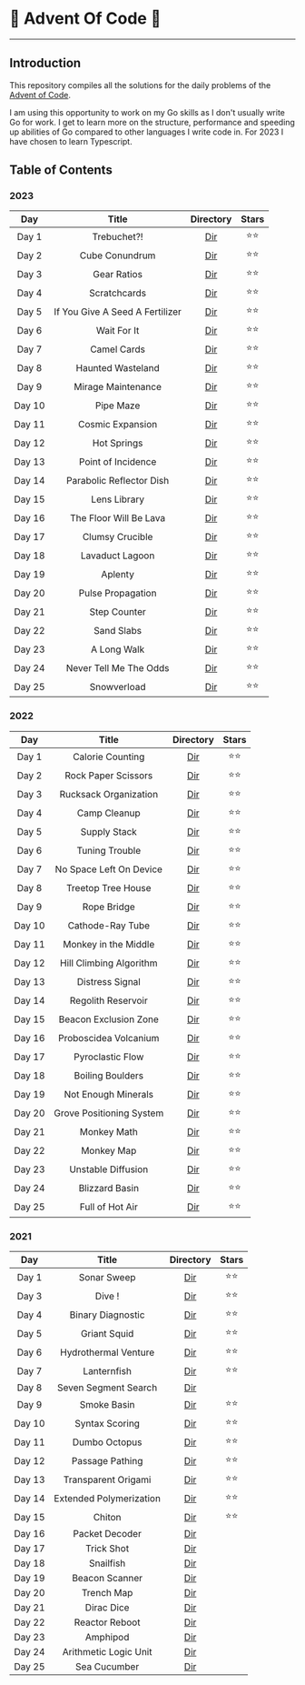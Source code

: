 # 🎄 Advent Of Code 🎄

---

## Introduction

This repository compiles all the solutions for the daily problems of the
[Advent of Code](https://adventofcode.com/).

I am using this opportunity to work on my Go skills as I don't usually write Go
for work. I get to learn more on the structure, performance and speeding up
abilities of Go compared to other languages I write code in. For 2023 I have
chosen to learn Typescript.

## Table of Contents

### 2023

|  Day   |              Title              |                                    Directory                                    | Stars  |
| :----: | :-----------------------------: | :-----------------------------------------------------------------------------: | :----: |
| Day 1  |           Trebuchet?!           | [Dir](https://gitlab.com/loicdiridollou/advent-of-code/-/blob/main/2023/day01/) | ⭐️⭐️ |
| Day 2  |         Cube Conundrum          | [Dir](https://gitlab.com/loicdiridollou/advent-of-code/-/blob/main/2023/day02/) | ⭐️⭐️ |
| Day 3  |           Gear Ratios           | [Dir](https://gitlab.com/loicdiridollou/advent-of-code/-/blob/main/2023/day03/) | ⭐️⭐️ |
| Day 4  |          Scratchcards           | [Dir](https://gitlab.com/loicdiridollou/advent-of-code/-/blob/main/2023/day04/) | ⭐️⭐️ |
| Day 5  | If You Give A Seed A Fertilizer | [Dir](https://gitlab.com/loicdiridollou/advent-of-code/-/blob/main/2023/day05/) | ⭐️⭐️ |
| Day 6  |           Wait For It           | [Dir](https://gitlab.com/loicdiridollou/advent-of-code/-/blob/main/2023/day06/) | ⭐️⭐️ |
| Day 7  |           Camel Cards           | [Dir](https://gitlab.com/loicdiridollou/advent-of-code/-/blob/main/2023/day07/) | ⭐️⭐️ |
| Day 8  |        Haunted Wasteland        | [Dir](https://gitlab.com/loicdiridollou/advent-of-code/-/blob/main/2023/day08/) | ⭐️⭐️ |
| Day 9  |       Mirage Maintenance        | [Dir](https://gitlab.com/loicdiridollou/advent-of-code/-/blob/main/2023/day09/) | ⭐️⭐️ |
| Day 10 |            Pipe Maze            | [Dir](https://gitlab.com/loicdiridollou/advent-of-code/-/blob/main/2023/day10/) | ⭐️⭐️ |
| Day 11 |        Cosmic Expansion         | [Dir](https://gitlab.com/loicdiridollou/advent-of-code/-/blob/main/2023/day11/) | ⭐️⭐️ |
| Day 12 |           Hot Springs           | [Dir](https://gitlab.com/loicdiridollou/advent-of-code/-/blob/main/2023/day12/) | ⭐️⭐️ |
| Day 13 |       Point of Incidence        | [Dir](https://gitlab.com/loicdiridollou/advent-of-code/-/blob/main/2023/day13/) | ⭐️⭐️ |
| Day 14 |    Parabolic Reflector Dish     | [Dir](https://gitlab.com/loicdiridollou/advent-of-code/-/blob/main/2023/day14/) | ⭐️⭐️ |
| Day 15 |          Lens Library           | [Dir](https://gitlab.com/loicdiridollou/advent-of-code/-/blob/main/2023/day15/) | ⭐️⭐️ |
| Day 16 |     The Floor Will Be Lava      | [Dir](https://gitlab.com/loicdiridollou/advent-of-code/-/blob/main/2023/day16/) | ⭐️⭐️ |
| Day 17 |         Clumsy Crucible         | [Dir](https://gitlab.com/loicdiridollou/advent-of-code/-/blob/main/2023/day17/) | ⭐️⭐️ |
| Day 18 |         Lavaduct Lagoon         | [Dir](https://gitlab.com/loicdiridollou/advent-of-code/-/blob/main/2023/day18/) | ⭐️⭐️ |
| Day 19 |             Aplenty             | [Dir](https://gitlab.com/loicdiridollou/advent-of-code/-/blob/main/2023/day19/) | ⭐️⭐️ |
| Day 20 |        Pulse Propagation        | [Dir](https://gitlab.com/loicdiridollou/advent-of-code/-/blob/main/2023/day20/) | ⭐️⭐️ |
| Day 21 |          Step Counter           | [Dir](https://gitlab.com/loicdiridollou/advent-of-code/-/blob/main/2023/day21/) | ⭐️⭐️ |
| Day 22 |           Sand Slabs            | [Dir](https://gitlab.com/loicdiridollou/advent-of-code/-/blob/main/2023/day22/) | ⭐️⭐️ |
| Day 23 |           A Long Walk           | [Dir](https://gitlab.com/loicdiridollou/advent-of-code/-/blob/main/2023/day23/) | ⭐️⭐️ |
| Day 24 |     Never Tell Me The Odds      | [Dir](https://gitlab.com/loicdiridollou/advent-of-code/-/blob/main/2023/day24/) | ⭐️⭐️ |
| Day 25 |           Snowverload           | [Dir](https://gitlab.com/loicdiridollou/advent-of-code/-/blob/main/2023/day25/) | ⭐️⭐️ |

### 2022

|  Day   |          Title           |                                    Directory                                    | Stars  |
| :----: | :----------------------: | :-----------------------------------------------------------------------------: | :----: |
| Day 1  |     Calorie Counting     | [Dir](https://gitlab.com/loicdiridollou/advent-of-code/-/blob/main/2022/day01/) | ⭐️⭐️ |
| Day 2  |   Rock Paper Scissors    | [Dir](https://gitlab.com/loicdiridollou/advent-of-code/-/blob/main/2022/day02/) | ⭐️⭐️ |
| Day 3  |  Rucksack Organization   | [Dir](https://gitlab.com/loicdiridollou/advent-of-code/-/blob/main/2022/day03/) | ⭐️⭐️ |
| Day 4  |       Camp Cleanup       | [Dir](https://gitlab.com/loicdiridollou/advent-of-code/-/blob/main/2022/day04/) | ⭐️⭐️ |
| Day 5  |       Supply Stack       | [Dir](https://gitlab.com/loicdiridollou/advent-of-code/-/blob/main/2022/day05/) | ⭐️⭐️ |
| Day 6  |      Tuning Trouble      | [Dir](https://gitlab.com/loicdiridollou/advent-of-code/-/blob/main/2022/day06/) | ⭐️⭐️ |
| Day 7  | No Space Left On Device  | [Dir](https://gitlab.com/loicdiridollou/advent-of-code/-/blob/main/2022/day07/) | ⭐️⭐️ |
| Day 8  |    Treetop Tree House    | [Dir](https://gitlab.com/loicdiridollou/advent-of-code/-/blob/main/2022/day08/) | ⭐️⭐️ |
| Day 9  |       Rope Bridge        | [Dir](https://gitlab.com/loicdiridollou/advent-of-code/-/blob/main/2022/day09/) | ⭐️⭐️ |
| Day 10 |     Cathode-Ray Tube     | [Dir](https://gitlab.com/loicdiridollou/advent-of-code/-/blob/main/2022/day10/) | ⭐️⭐️ |
| Day 11 |   Monkey in the Middle   | [Dir](https://gitlab.com/loicdiridollou/advent-of-code/-/blob/main/2022/day11/) | ⭐️⭐️ |
| Day 12 | Hill Climbing Algorithm  | [Dir](https://gitlab.com/loicdiridollou/advent-of-code/-/blob/main/2022/day12/) | ⭐️⭐️ |
| Day 13 |     Distress Signal      | [Dir](https://gitlab.com/loicdiridollou/advent-of-code/-/blob/main/2022/day13/) | ⭐️⭐️ |
| Day 14 |    Regolith Reservoir    | [Dir](https://gitlab.com/loicdiridollou/advent-of-code/-/blob/main/2022/day14/) | ⭐️⭐️ |
| Day 15 |  Beacon Exclusion Zone   | [Dir](https://gitlab.com/loicdiridollou/advent-of-code/-/blob/main/2022/day15/) | ⭐️⭐️ |
| Day 16 |  Proboscidea Volcanium   | [Dir](https://gitlab.com/loicdiridollou/advent-of-code/-/blob/main/2022/day16/) | ⭐️⭐️ |
| Day 17 |     Pyroclastic Flow     | [Dir](https://gitlab.com/loicdiridollou/advent-of-code/-/blob/main/2022/day17/) | ⭐️⭐️ |
| Day 18 |     Boiling Boulders     | [Dir](https://gitlab.com/loicdiridollou/advent-of-code/-/blob/main/2022/day18/) | ⭐️⭐️ |
| Day 19 |   Not Enough Minerals    | [Dir](https://gitlab.com/loicdiridollou/advent-of-code/-/blob/main/2022/day19/) | ⭐️⭐️ |
| Day 20 | Grove Positioning System | [Dir](https://gitlab.com/loicdiridollou/advent-of-code/-/blob/main/2022/day20/) | ⭐️⭐️ |
| Day 21 |       Monkey Math        | [Dir](https://gitlab.com/loicdiridollou/advent-of-code/-/blob/main/2022/day21/) | ⭐️⭐️ |
| Day 22 |        Monkey Map        | [Dir](https://gitlab.com/loicdiridollou/advent-of-code/-/blob/main/2022/day22/) | ⭐️⭐️ |
| Day 23 |    Unstable Diffusion    | [Dir](https://gitlab.com/loicdiridollou/advent-of-code/-/blob/main/2022/day23/) | ⭐️⭐️ |
| Day 24 |      Blizzard Basin      | [Dir](https://gitlab.com/loicdiridollou/advent-of-code/-/blob/main/2022/day24/) | ⭐️⭐️ |
| Day 25 |     Full of Hot Air      | [Dir](https://gitlab.com/loicdiridollou/advent-of-code/-/blob/main/2022/day25/) | ⭐️⭐️ |

### 2021

|  Day   |          Title          |                                    Directory                                    | Stars  |
| :----: | :---------------------: | :-----------------------------------------------------------------------------: | :----: |
| Day 1  |       Sonar Sweep       | [Dir](https://gitlab.com/loicdiridollou/advent-of-code/-/blob/main/2021/day01/) | ⭐️⭐️ |
| Day 3  |         Dive !          | [Dir](https://gitlab.com/loicdiridollou/advent-of-code/-/blob/main/2021/day03/) | ⭐️⭐️ |
| Day 4  |    Binary Diagnostic    | [Dir](https://gitlab.com/loicdiridollou/advent-of-code/-/blob/main/2021/day04/) | ⭐️⭐️ |
| Day 5  |      Griant Squid       | [Dir](https://gitlab.com/loicdiridollou/advent-of-code/-/blob/main/2021/day05/) | ⭐️⭐️ |
| Day 6  |  Hydrothermal Venture   | [Dir](https://gitlab.com/loicdiridollou/advent-of-code/-/blob/main/2021/day06/) | ⭐️⭐️ |
| Day 7  |       Lanternfish       | [Dir](https://gitlab.com/loicdiridollou/advent-of-code/-/blob/main/2021/day07/) | ⭐️⭐️ |
| Day 8  |  Seven Segment Search   | [Dir](https://gitlab.com/loicdiridollou/advent-of-code/-/blob/main/2021/day08/) |        |
| Day 9  |       Smoke Basin       | [Dir](https://gitlab.com/loicdiridollou/advent-of-code/-/blob/main/2021/day09/) | ⭐️⭐️ |
| Day 10 |     Syntax Scoring      | [Dir](https://gitlab.com/loicdiridollou/advent-of-code/-/blob/main/2021/day10/) | ⭐️⭐️ |
| Day 11 |      Dumbo Octopus      | [Dir](https://gitlab.com/loicdiridollou/advent-of-code/-/blob/main/2021/day11/) | ⭐️⭐️ |
| Day 12 |     Passage Pathing     | [Dir](https://gitlab.com/loicdiridollou/advent-of-code/-/blob/main/2021/day12/) | ⭐️⭐️ |
| Day 13 |   Transparent Origami   | [Dir](https://gitlab.com/loicdiridollou/advent-of-code/-/blob/main/2021/day13/) | ⭐️⭐️ |
| Day 14 | Extended Polymerization | [Dir](https://gitlab.com/loicdiridollou/advent-of-code/-/blob/main/2021/day14/) | ⭐️⭐️ |
| Day 15 |         Chiton          | [Dir](https://gitlab.com/loicdiridollou/advent-of-code/-/blob/main/2021/day15/) | ⭐️⭐️ |
| Day 16 |     Packet Decoder      | [Dir](https://gitlab.com/loicdiridollou/advent-of-code/-/blob/main/2021/day16/) |        |
| Day 17 |       Trick Shot        | [Dir](https://gitlab.com/loicdiridollou/advent-of-code/-/blob/main/2021/day17/) |        |
| Day 18 |        Snailfish        | [Dir](https://gitlab.com/loicdiridollou/advent-of-code/-/blob/main/2021/day18/) |        |
| Day 19 |     Beacon Scanner      | [Dir](https://gitlab.com/loicdiridollou/advent-of-code/-/blob/main/2021/day19/) |        |
| Day 20 |       Trench Map        | [Dir](https://gitlab.com/loicdiridollou/advent-of-code/-/blob/main/2021/day20/) |        |
| Day 21 |       Dirac Dice        | [Dir](https://gitlab.com/loicdiridollou/advent-of-code/-/blob/main/2021/day21/) |        |
| Day 22 |     Reactor Reboot      | [Dir](https://gitlab.com/loicdiridollou/advent-of-code/-/blob/main/2021/day22/) |        |
| Day 23 |        Amphipod         | [Dir](https://gitlab.com/loicdiridollou/advent-of-code/-/blob/main/2021/day23/) |        |
| Day 24 |  Arithmetic Logic Unit  | [Dir](https://gitlab.com/loicdiridollou/advent-of-code/-/blob/main/2021/day24/) |        |
| Day 25 |      Sea Cucumber       | [Dir](https://gitlab.com/loicdiridollou/advent-of-code/-/blob/main/2021/day25/) |        |
